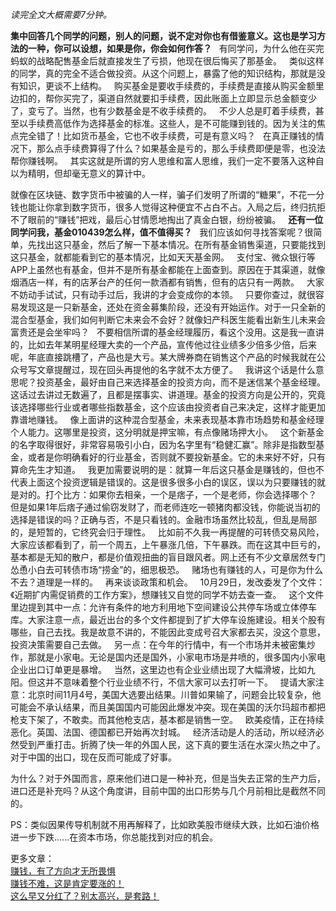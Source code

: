 *读完全文大概需要7分钟。*
  
**集中回答几个同学的问题，别人的问题，说不定对你也有借鉴意义。这也是学习方法的一种，你可以设想，如果是你，你会如何作答？**
 
有同学问，为什么他在买完蚂蚁的战略配售基金后就直接发生了亏损，他现在很后悔买了那基金。
 
类似这样的同学，真的完全不适合做投资。从这个问题上，暴露了他的知识结构，那就是没有知识，更谈不上结构。
 
购买基金是要收手续费的，手续费是直接从购买金额里边扣的，帮你买完了，渠道自然就要扣手续费，因此账面上立即显示总金额变少了，变亏了。当然，也有少数基金是不收手续费的。
 
不少人总是盯着手续费，甚至以手续费高低作为选择基金的标准。这些人，是不可能赚到钱的。因为关注的焦点完全错了！比如货币基金，它也不收手续费，可是有意义吗？
 
在真正赚钱的情况下，那么点手续费算得了什么？如果基金是亏的，那么手续费即便是零，也没法帮你赚钱啊。
 
其实这就是所谓的穷人思维和富人思维，我们一定不要落入这种自以为精明，但却毫无意义的算计中。
  
就像在区块链、数字货币中被骗的人一样，骗子们发明了所谓的“糖果”，不花一分钱也能让你拿到数字货币，很多人觉得这种便宜不占白不占。入局之后，终归抗拒不了眼前的“赚钱”把戏，最后心甘情愿地掏出了真金白银，纷纷被骗。
 
**还有一位同学问我，基金010439怎么样，值不值得买？**
 
我们应该如何寻找答案呢？很简单，先找出这只基金，然后了解一下基本情况。在所有基金销售渠道，只要能找到这只基金，就都能看到它的基本情况，比如天天基金网。
 
支付宝、微众银行等APP上虽然也有基金，但并不是所有基金都能在上面查到。原因在于其渠道，就像烟酒店一样，有的店茅台产的任何一款酒都有销售，但有的店只有一两款。
 
大家不妨动手试试，只有动手过后，我讲的才会变成你的本领。
 
只要你查过，就很容易发现这是一只新基金，还处在资金募集阶段，还没有开始运作。对于一只全新的混合型基金，我们如何判断它未来会不会好？就像妇产科医生能看出新生儿未来会富贵还是会坐牢吗？
 
不要相信所谓的基金经理履历，看这个没用。这是我一直讲的，比如去年某明星经理大卖的一个产品，宣传他过往业绩多少倍多少倍，后来呢，年底直接跳槽了，产品也是大亏。某大牌券商在销售这个产品的时候我就在公众号写文章提醒过，现在回头再提他的名字就不太方便了。
 
我讲这个话是什么意思呢？投资基金，最好由自己来选择基金的投资方向，而不是迷信某个基金经理。这话过去讲过无数遍了，且都是摆事实、讲道理。基金的投资方向是公开的，究竟该选择哪些行业或者哪些指数基金，这个应该由投资者自己来决定，这样才能更加靠谱地赚钱。
 
像上面讲的这种混合型基金，未来表现基本靠市场趋势和基金经理个人能力。这哪里是投资，这分明就是押宝嘛，有点像赌场押大小。
 
这个新基金的名字取得很好，非常容易吸引小白，因为名字里有“稳健汇赢”。除非是指数型基金，或者是你明确看好的行业基金，否则就不要投新基金。它的未来好不好，只有算命先生才知道。
 
我更加需要说明的是：就算一年后这只基金是赚钱的，但也不代表上面这个投资逻辑是错误的。这是很多很多小白的误区，误以为只要赚钱的就是对的。打个比方：如果你去相亲，一个是痞子，一个是老师，你会选择哪个？
 
但是如果1年后痞子通过偷窃发财了，而老师连吃一顿猪肉都没钱，你能说当初的选择是错误的吗？正确与否，不是只看钱的。金融市场虽然比较乱，但乱是局部的，是短暂的，它终究会归于理性。
 
比如前不久我一再提醒的可转债交易风险，大家应该都看到了，前一个周五，上午暴涨几倍，下午暴跌。而在这其中巨亏的，基本都是无知的散户，都是价值观扭曲的盲目跟风者。网上还有不少文章居然专门怂恿小白去可转债市场“捞金”的，细思极恐。
 
赌场也有赚钱的人，可是你为什么不去？道理是一样的。
 
再来谈谈政策和机会。
 
10月29日，发改委发了个文件：《近期扩内需促销费的工作方案》，想赚钱又自觉的同学不妨去查一查。
 
这个文件里边提到其中一点：允许有条件的地方利用地下空间建设公共停车场或立体停车库。大家注意一点，最近出台的多个文件都提到了扩大停车设施建设。相关个股有哪些，自己去找。我是故意不讲的，不能因此变成号召大家都去买，没这个意思，投资决策需要自己去做。
 
另一点：在今年的行情中，有一个市场并未被密集炒作，那就是小家电。无论是国内还是国外，小家电市场是井喷的，很多国内小家电企业出口订单更是暴增。
 
当然，这里边也有企业业绩出现了大幅滑坡，比如九阳。但这并不意味着整个行业业绩不行，不信大家可以去打听一下。
 
提请大家注意：北京时间11月4号，美国大选要出结果。川普如果输了，问题会比较复杂，他可能会不承认结果，而且美国国内可能因此爆发冲突。现在美国的沃尔玛超市都把枪支下架了，不敢卖。而其他枪支店，基本都是销售一空。
 
欧美疫情，正在持续恶化。英国、法国、德国都已开始再次封城。
 
经济活动是人的活动，所以经济必然受到严重打击。折腾了快一年的外国人民，这下真的要生活在水深火热之中了。对于中国的出口，现在反而可能成了好事。
  
为什么？对于外国而言，原来他们进口是一种补充，但是当失去正常的生产力后，进口还是补充吗？从这个角度讲，目前中国的出口形势与几个月前相比是截然不同的。
  
PS：类似因果传导机制就不用再解释了，比如欧美股市继续大跌，比如石油价格进一步下跌......在资本市场，你总能找到对应的机会。
  
  
更多文章：  
[赚钱，有了方向才无所畏惧][Link 1]  
[赚钱不难，这是肯定要涨的！][Link 2]  
[这么早又分红了？别太高兴，是套路！][Link 3]  

[Link 1]: http://mp.weixin.qq.com/s?__biz=MzU0NTkyOTAzMw==&mid=2247490889&idx=1&sn=dd05c007597cb6a6ca796f07eddf826b&chksm=fb643f6fcc13b679eed87724e77e38edcac80b08ca9205d2debe7b84e73922d604fe616fc5e8&scene=21#wechat_redirect
[Link 2]: http://mp.weixin.qq.com/s?__biz=MzU0NTkyOTAzMw==&mid=2247490885&idx=1&sn=43589e6989b8a2b6e83a4b4704ef1eba&chksm=fb643f63cc13b675572d4811406c7ec1a7318b787d792f2e5b4839136dfcc0d1717d224689d6&scene=21#wechat_redirect
[Link 3]: http://mp.weixin.qq.com/s?__biz=MzU0NTkyOTAzMw==&mid=2247490876&idx=1&sn=b72891b9a7eee8dafb7b58d8515fdee5&chksm=fb643f1acc13b60c295e4104649edef0f8cd23805e23a9a6d0b4a958aecefc86bcba82a89997&scene=21#wechat_redirect